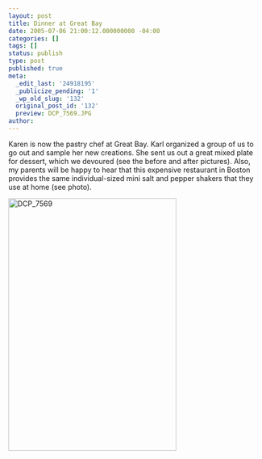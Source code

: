 ```yaml
---
layout: post
title: Dinner at Great Bay
date: 2005-07-06 21:00:12.000000000 -04:00
categories: []
tags: []
status: publish
type: post
published: true
meta:
  _edit_last: '24918195'
  _publicize_pending: '1'
  _wp_old_slug: '132'
  original_post_id: '132'
  preview: DCP_7569.JPG
author: 
---
```

Karen is now the pastry chef at Great Bay.  Karl organized a group of us to go out and sample her new creations.  She sent us out a great mixed plate for dessert, which we devoured (see the before and after pictures).  Also, my parents will be happy to hear that this expensive restaurant in Boston provides the same individual-sized mini salt and pepper shakers that they use at home (see photo).

<a href="http://www.flickr.com/photos/matthewsim/sets/1223588/" title="DCP_7569 by Matthew Simoneau, on Flickr"><img src="http://farm1.staticflickr.com/31/56488388_738a7806fb.jpg" width="333" height="500" alt="DCP_7569" /></a>
